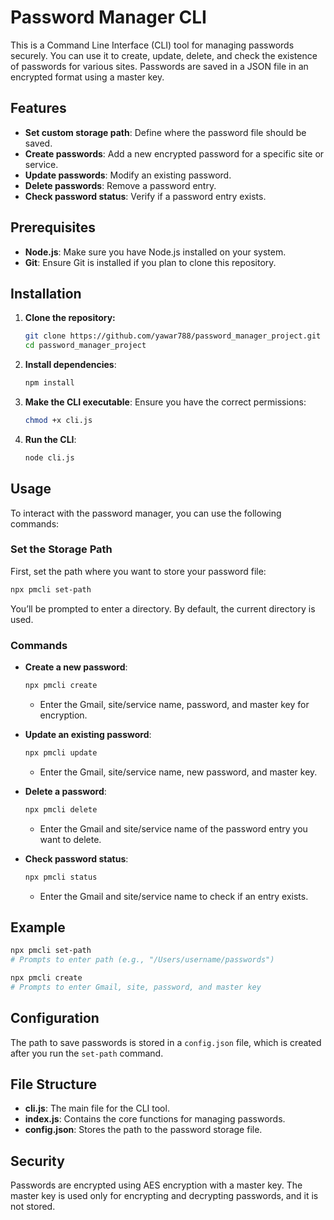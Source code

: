 # Password Manager CLI

This is a Command Line Interface (CLI) tool for managing passwords securely. You can use it to create, update, delete, and check the existence of passwords for various sites. Passwords are saved in a JSON file in an encrypted format using a master key.

## Features

- **Set custom storage path**: Define where the password file should be saved.
- **Create passwords**: Add a new encrypted password for a specific site or service.
- **Update passwords**: Modify an existing password.
- **Delete passwords**: Remove a password entry.
- **Check password status**: Verify if a password entry exists.

## Prerequisites

- **Node.js**: Make sure you have Node.js installed on your system.
- **Git**: Ensure Git is installed if you plan to clone this repository.

## Installation

1. **Clone the repository:**
   ```bash
   git clone https://github.com/yawar788/password_manager_project.git
   cd password_manager_project
   ```

2. **Install dependencies**:
   ```bash
   npm install
   ```

3. **Make the CLI executable**:
   Ensure you have the correct permissions:
   ```bash
   chmod +x cli.js
   ```

4. **Run the CLI**:
   ```bash
   node cli.js
   ```

## Usage

To interact with the password manager, you can use the following commands:

### Set the Storage Path
First, set the path where you want to store your password file:
```bash
npx pmcli set-path
```
You’ll be prompted to enter a directory. By default, the current directory is used.

### Commands

- **Create a new password**:
  ```bash
  npx pmcli create
  ```
  - Enter the Gmail, site/service name, password, and master key for encryption.

- **Update an existing password**:
  ```bash
  npx pmcli update
  ```
  - Enter the Gmail, site/service name, new password, and master key.

- **Delete a password**:
  ```bash
  npx pmcli delete
  ```
  - Enter the Gmail and site/service name of the password entry you want to delete.

- **Check password status**:
  ```bash
  npx pmcli status
  ```
  - Enter the Gmail and site/service name to check if an entry exists.

## Example

```bash
npx pmcli set-path
# Prompts to enter path (e.g., "/Users/username/passwords")

npx pmcli create
# Prompts to enter Gmail, site, password, and master key
```

## Configuration

The path to save passwords is stored in a `config.json` file, which is created after you run the `set-path` command.

## File Structure

- **cli.js**: The main file for the CLI tool.
- **index.js**: Contains the core functions for managing passwords.
- **config.json**: Stores the path to the password storage file.

## Security

Passwords are encrypted using AES encryption with a master key. The master key is used only for encrypting and decrypting passwords, and it is not stored.

